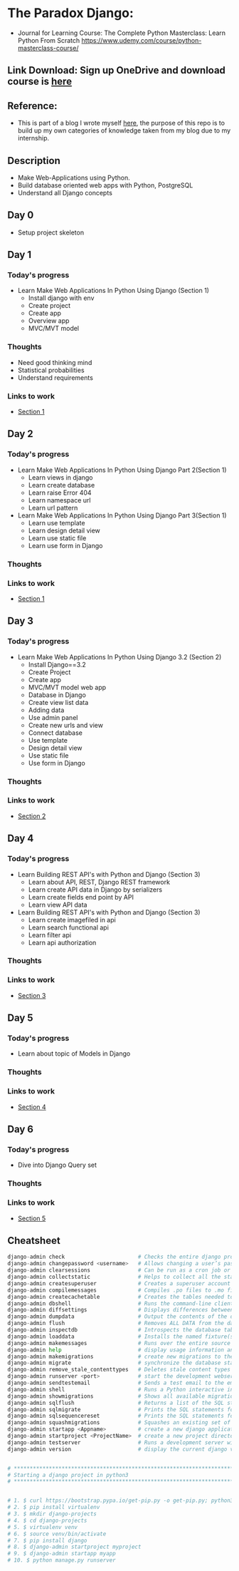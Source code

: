 # The Paradox Django:
- Journal for Learning Course: The Complete Python Masterclass: Learn Python From Scratch 
https://www.udemy.com/course/python-masterclass-course/
## Link Download: Sign up OneDrive and download course is [here](https://uithcm-my.sharepoint.com/:f:/g/personal/18520917_ms_uit_edu_vn/ElXUPiiDBKxNpt1d8ibNbFUBBSe4Luh5meZOVaMee_1E9A?e=c3svpa)
## Reference:
- This is part of a blog I wrote myself [here](https://github.com/KhoaDauTay/learn-python), the purpose of this repo is to build up my own categories of knowledge taken from my blog due to my internship.
## Description
- Make Web-Applications using Python.
- Build database oriented web apps with Python, PostgreSQL
- Understand all Django concepts

## Day 0
* Setup project skeleton
## Day 1
### Today's progress
- Learn Make Web Applications In Python Using Django (Section 1)
    - Install django with env
    - Create project
    - Create app
    - Overview app
    - MVC/MVT model
### Thoughts
- Need good thinking mind
- Statistical probabilities
- Understand requirements
### Links to work
- [Section 1](section-1-make-web-applications-in-python-using-django/README.md)
## Day 2
### Today's progress
- Learn Make Web Applications In Python Using Django Part 2(Section 1)
    - Learn views in django
    - Learn create database
    - Learn raise Error 404
    - Learn namespace url
    - Learn url pattern
- Learn Make Web Applications In Python Using Django Part 3(Section 1)
    - Learn use template
    - Learn design detail view
    - Learn use static file
    - Learn use form in Django
### Thoughts
### Links to work
- [Section 1](section-1-make-web-applications-in-python-using-django/README.md)
## Day 3
### Today's progress
- Learn Make Web Applications In Python Using Django 3.2 (Section 2)
    - Install Django==3.2
    - Create Project
    - Create app
    - MVC/MVT model web app
    - Database in Django
    - Create view list data
    - Adding data
    - Use admin panel
    - Create new urls and view
    - Connect database
    - Use template
    - Design detail view
    - Use static file
    - Use form in Django
### Thoughts
### Links to work
- [Section 2](section-2-make-web-applications-with-python-using-django-3.2/README.md)
## Day 4
### Today's progress
- Learn Building REST API's with Python and Django (Section 3)
    - Learn about API, REST, Django REST framework
    - Learn create API data in Django by serializers
    - Learn create fields end point by API
    - Learn view API data
- Learn Building REST API's with Python and Django (Section 3)
    - Learn create imagefiled in api
    - Learn search functional api
    - Learn filter api
    - Learn api authorization
### Thoughts
### Links to work
- [Section 3](section-3-building-rest-api's-with-python-and-django/README.md)
## Day 5
### Today's progress
- Learn about topic of Models in Django
### Thoughts
### Links to work
- [Section 4](section-4-building-models-with-orm-django/README.md)
## Day 6
### Today's progress
- Dive into Django Query set
### Thoughts
### Links to work
- [Section 5](section-5-dive-into-django-queryset/README.md)

## Cheatsheet
```py
django-admin check                       # Checks the entire django project for potential problems
django-admin changepassword <username>   # Allows changing a user’s password. It prompts you to enter a new password twice for the given user.
django-admin clearsessions               # Can be run as a cron job or directly to clean out expired sessions.
django-admin collectstatic               # Helps to collect all the static files in the one mentioned directory
django-admin createsuperuser             # Creates a superuser account (a user who has all permissions).
django-admin compilemessages             # Compiles .po files to .mo files for use with builtin gettext support
django-admin createcachetable            # Creates the tables needed to use the SQL cache backend.
django-admin dbshell                     # Runs the command-line client for specified database, or the default database if none is provided.
django-admin diffsettings                # Displays differences between the current settings.py and Django's default settings.
django-admin dumpdata                    # Output the contents of the database as a fixture of the given format (using each model's default manager unless --all is specified).
django-admin flush                       # Removes ALL DATA from the database, including data added during migrations. Does not achieve a "fresh install" state.
django-admin inspectdb                   # Introspects the database tables in the given database and outputs a Django model module.
django-admin loaddata                    # Installs the named fixture(s) in the database.
django-admin makemessages                # Runs over the entire source tree of the current directory and pulls out all strings marked for translation. It creates (or updates) a message file in the conf/locale (in the django tree) or locale (for projects and applications) directory. You must run this command with one of either the --locale, --exclude, or --all options.
django-admin help                        # display usage information and a list of the commands provided by each application
django-admin makemigrations              # create new migrations to the database based on the changes detected in the models
django-admin migrate                     # synchronize the database state with your current state project models and migrations
django-admin remove_stale_contenttypes   # Deletes stale content types (from deleted models) in your database.y.
django-admin runserver <port>            # start the development webserver at 127.0.0.1 with the port <port> default 8000
django-admin sendtestemail               # Sends a test email to the email addresses specified as arguments.
django-admin shell                       # Runs a Python interactive interpreter. Tries to use IPython or bpython, if one of them is available. Any standard input is executed as code.
django-admin showmigrations              # Shows all available migrations for the current project.
django-admin sqlflush                    # Returns a list of the SQL statements required to return all tables in the database to the state they were in just after they were installed.
django-admin sqlmigrate                  # Prints the SQL statements for the named migration.
django-admin sqlsequencereset            # Prints the SQL statements for resetting sequences for the given app name(s).
django-admin squashmigrations            # Squashes an existing set of migrations (from first until specified) into a single new one.
django-admin startapp <Appname>          # create a new django application with the specified name
django-admin startproject <ProjectName>  # create a new project directory structure
django-admin testserver                  # Runs a development server with data from the given fixture(s).
django-admin version                     # display the current django version


# *****************************************************************************
# Starting a django project in python3
# *****************************************************************************


# 1. $ curl https://bootstrap.pypa.io/get-pip.py -o get-pip.py; python3 get-pip.py						
# 2. $ pip install virtualenv
# 3. $ mkdir django-projects
# 4. $ cd django-projects  
# 5. $ virtualenv venv 								
# 6. $ source venv/bin/activate	
# 7. $ pip install django							
# 8. $ django-admin startproject myproject
# 9. $ django-admin startapp myapp
# 10. $ python manage.py runserver
```